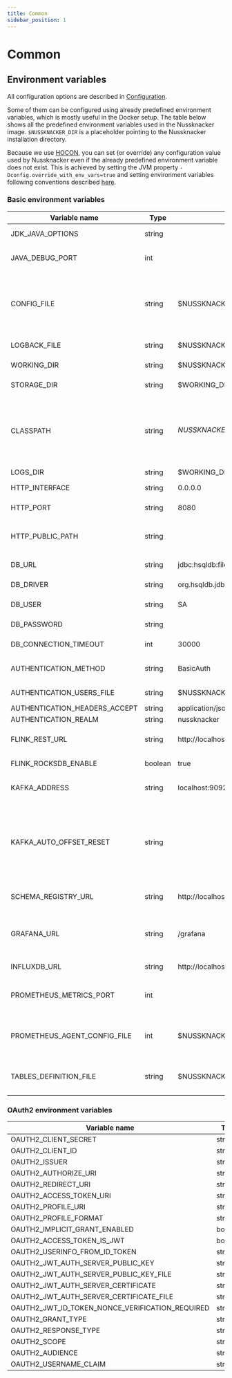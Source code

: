 ```yaml
---
title: Common
sidebar_position: 1
---
```

# Common        

## Environment variables

All configuration options are described in [Configuration](./DesignerConfiguration.md).

Some of them can be configured using already predefined environment variables, which is mostly useful in the Docker setup.
The table below shows all the predefined environment variables used in the Nussknacker image. `$NUSSKNACKER_DIR` is a placeholder pointing to the Nussknacker installation directory.

Because we use [HOCON](../#conventions), you can set (or override) any configuration value used by Nussknacker even if the already predefined environment variable does not exist. This is achieved by setting the JVM property `-Dconfig.override_with_env_vars=true` and setting environment variables following conventions described [here](https://github.com/lightbend/config?tab=readme-ov-file#optional-system-or-env-variable-overrides).

### Basic environment variables

| Variable name                 | Type    | Default value                                          | Description                                                                                                                                                                                                                                               |
|-------------------------------|---------|--------------------------------------------------------|-----------------------------------------------------------------------------------------------------------------------------------------------------------------------------------------------------------------------------------------------------------|
| JDK_JAVA_OPTIONS              | string  |                                                        | Custom JVM options, e.g `-Xmx512M`                                                                                                                                                                                                                        |
| JAVA_DEBUG_PORT               | int     |                                                        | Port to Remote JVM Debugger. By default debugger is turned off.                                                                                                                                                                                           |
| CONFIG_FILE                   | string  | $NUSSKNACKER_DIR/conf/application.conf                 | Location of application configuration. You can pass comma separated list of files, they will be merged in given order, using HOCON fallback mechanism                                                                                                     |
| LOGBACK_FILE                  | string  | $NUSSKNACKER_DIR/conf/docker-logback.xml               | Location of logging configuration                                                                                                                                                                                                                         |
| WORKING_DIR                   | string  | $NUSSKNACKER_DIR                                       | Location of working directory                                                                                                                                                                                                                             |
| STORAGE_DIR                   | string  | $WORKING_DIR/storage                                   | Location of HSQLDB database storage                                                                                                                                                                                                                       |
| CLASSPATH                     | string  | $NUSSKNACKER_DIR/lib/*:$NUSSKNACKER_DIR/managers/*     | Classpath of the Designer, _lib_ directory contains related jar libraries (e.g. database driver), _managers_ directory contains deployment manager providers                                                                                              |
| LOGS_DIR                      | string  | $WORKING_DIR/logs                                      | Location of logs                                                                                                                                                                                                                                          |
| HTTP_INTERFACE                | string  | 0.0.0.0                                                | Network address Nussknacker binds to                                                                                                                                                                                                                      |
| HTTP_PORT                     | string  | 8080                                                   | HTTP port used by Nussknacker                                                                                                                                                                                                                             |
| HTTP_PUBLIC_PATH              | string  |                                                        | Public HTTP path prefix the Designer UI is served at, e.g. using external proxy like [nginx](../../installation/Binaries/#configuring-the-designer-with-nginx-http-public-path)                                                                           |
| DB_URL                        | string  | jdbc:hsqldb:file:${STORAGE_DIR}/db;sql.syntax_ora=true | [See also](../configuration/DesignerConfiguration.md#database-configuration) for more information                                                                                                                                                         |
| DB_DRIVER                     | string  | org.hsqldb.jdbc.JDBCDriver                             | Database driver class name                                                                                                                                                                                                                                |
| DB_USER                       | string  | SA                                                     | User used for connection to database                                                                                                                                                                                                                      |
| DB_PASSWORD                   | string  |                                                        | Password used for connection to database                                                                                                                                                                                                                  |
| DB_CONNECTION_TIMEOUT         | int     | 30000                                                  | Connection to database timeout in milliseconds                                                                                                                                                                                                            |
| AUTHENTICATION_METHOD         | string  | BasicAuth                                              | Method of authentication. One of: BasicAuth, OAuth2                                                                                                                                                                                                       |
| AUTHENTICATION_USERS_FILE     | string  | $NUSSKNACKER_DIR/conf/users.conf                       | Location of users configuration file                                                                                                                                                                                                                      |
| AUTHENTICATION_HEADERS_ACCEPT | string  | application/json                                       |                                                                                                                                                                                                                                                           |
| AUTHENTICATION_REALM          | string  | nussknacker                                            | [Realm](https://datatracker.ietf.org/doc/html/rfc2617#section-1.2)                                                                                                                                                                                        |
| FLINK_REST_URL                | string  | http://localhost:8081                                  | URL to Flink's REST API - used for scenario deployment                                                                                                                                                                                                    |
| FLINK_ROCKSDB_ENABLE          | boolean | true                                                   | Enable RocksDB state backend support                                                                                                                                                                                                                      |
| KAFKA_ADDRESS                 | string  | localhost:9092                                         | Kafka address used by Kafka components (sources, sinks)                                                                                                                                                                                                   |
| KAFKA_AUTO_OFFSET_RESET       | string  |                                                        | See [Kafka documentation](https://kafka.apache.org/documentation/#consumerconfigs_auto.offset.reset). For development purposes it may be convenient to set this value to 'earliest', when not set the default from Kafka ('latest' at the moment) is used |
| SCHEMA_REGISTRY_URL           | string  | http://localhost:8082                                  | Address of Confluent Schema registry used for storing data model                                                                                                                                                                                          |
| GRAFANA_URL                   | string  | /grafana                                               | URL to Grafana, used in UI. Should be relative to Nussknacker URL to avoid additional CORS configuration                                                                                                                                                  |
| INFLUXDB_URL                  | string  | http://localhost:8086                                  | URL to InfluxDB used by counts mechanism                                                                                                                                                                                                                  |
| PROMETHEUS_METRICS_PORT       | int     |                                                        | When defined, JMX MBeans are exposed as Prometheus metrics on this port                                                                                                                                                                                   |
| PROMETHEUS_AGENT_CONFIG_FILE  | int     | $NUSSKNACKER_DIR/conf/jmx_prometheus.yaml              | Default configuration for JMX Prometheus agent. Used only when agent is enabled. See `PROMETHEUS_METRICS_PORT`                                                                                                                                            |
| TABLES_DEFINITION_FILE        | string  | $NUSSKNACKER_DIR/conf/dev-tables-definition.sql        | Location of file containing definitions of tables for Flink Table API components in Flink Sql                                                                                                                                                             |

### OAuth2 environment variables

| Variable name                                   | Type            | Default value     |
|-------------------------------------------------|-----------------|-------------------|
| OAUTH2_CLIENT_SECRET                            | string          |                   |
| OAUTH2_CLIENT_ID                                | string          |                   |
| OAUTH2_ISSUER                                   | string          |                   |
| OAUTH2_AUTHORIZE_URI                            | string          |                   |
| OAUTH2_REDIRECT_URI                             | string          |                   |
| OAUTH2_ACCESS_TOKEN_URI                         | string          |                   |
| OAUTH2_PROFILE_URI                              | string          |                   |
| OAUTH2_PROFILE_FORMAT                           | string          |                   |
| OAUTH2_IMPLICIT_GRANT_ENABLED                   | boolean         |                   |
| OAUTH2_ACCESS_TOKEN_IS_JWT                      | boolean         | false             |
| OAUTH2_USERINFO_FROM_ID_TOKEN                   | string          | false             |
| OAUTH2_JWT_AUTH_SERVER_PUBLIC_KEY               | string          |                   |
| OAUTH2_JWT_AUTH_SERVER_PUBLIC_KEY_FILE          | string          |                   |
| OAUTH2_JWT_AUTH_SERVER_CERTIFICATE              | string          |                   |
| OAUTH2_JWT_AUTH_SERVER_CERTIFICATE_FILE         | string          |                   |
| OAUTH2_JWT_ID_TOKEN_NONCE_VERIFICATION_REQUIRED | string          |                   |
| OAUTH2_GRANT_TYPE                               | string          | authorization_code |
| OAUTH2_RESPONSE_TYPE                            | string          | code              |
| OAUTH2_SCOPE                                    | string          | read:user         |
| OAUTH2_AUDIENCE                                 | string          |                   |
| OAUTH2_USERNAME_CLAIM                           | string          |                   |

